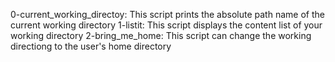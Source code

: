 0-current_working_directoy: This script prints the absolute path name of the current working directory
1-listit: This script displays the content list of your working directory
2-bring_me_home: This script can change the working directiong to the user's home directory
